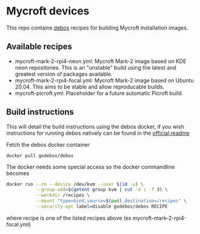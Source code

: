 # Mycroft devices

This repo contains [debos](https://github.com/go-debos/debos) recipes for building Mycroft installation images.

## Available recipes

- mycroft-mark-2-rpi4-neon.yml: Mycroft Mark-2 image based on KDE neon repositories. This is an "unstable" build using the latest and greatest version of packages available.
- mycroft-mark-2-rpi4-focal.yml: Mycroft Mark-2 image based on Ubuntu 20.04. This aims to be stable and allow reproducable builds.
- mycroft-picroft.yml: Placeholder for a future automatic Picroft build.

## Build instructions

This will detail the build instructions using the debos docker, if you wish instructions for running debos natively can be found in the [official readme](https://github.com/go-debos/debos#sypnosis)


Fetch the debos docker container

```
docker pull godebos/debos
```

The docker needs some special access so the docker commandline becomes

```sh
docker run --rm --device /dev/kvm --user $(id -u) \
           --group-add=$(getent group kvm | cut -d : -f 3) \
           --workdir /recipes \
           --mount "type=bind,source=$(pwd),destination=/recipes" \
           --security-opt label=disable godebos/debos RECIPE
```

where recipe is one of the listed recipes above (ex mycroft-mark-2-rpi4-focal.yml)
